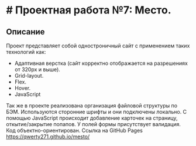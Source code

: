 # # Проектная работа №7: Место.

## Описание

Проект представляет собой одностроничный сайт с применением таких технологий как:

- Адаптивная верстка (сайт корректно отображается на разрешениях от 320px и выше).
- Grid-layout.
- Flex.
- Hover.
- JavaScript

Так же в проекте реализована организация файловой структуры по БЭМ. Используются сторонние шрифты и они подключены локально. С помощью JavaScript происходит добавление карточек на страницу, откытие/закрытие попапов. У полей формы присутствует валидация. Код объектно-ориентирован.
Ссылка на GitHub Pages https://qwerty271.github.io/mesto/
